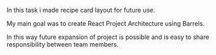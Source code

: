 In this task i made recipe card layout for future use.

My main goal was to create React Project Architecture using Barrels.

In this way future expansion of project is possible and is easy to share responsibility between team members.
